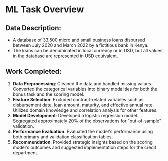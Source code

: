 
# ML Task Overview

## Data Description:
- A database of 33,500 micro and small business loans disbursed between July 2020 and March 2022 by a fictitious bank in Kenya.
- The loans can be denominated in local currency or in USD, but all values in the database are represented in USD equivalent.

## Work Completed:
1. **Data Preprocessing**: Cleaned the data and handled missing values. Converted the categorical variables into binary modalities for both the bonus task and the scoring model.
2. **Feature Selection**: Excluded contract-related variables such as disbursement date, loan amount, maturity, and effective annual rate. Utilized domain knowledge and correlation analysis for other features.
3. **Model Development**: Developed a logistic regression model. Segregated approximately 20% of the observations for "out-of-sample" validation.
4. **Performance Evaluation**: Evaluated the model's performance using both primary and validation classification tables.
5. **Recommendation**: Provided strategic insights based on the scoring model's outcomes and suggested implementation steps for the credit department.


